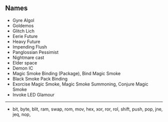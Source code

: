 Names
---

* Gyre Algol
* Goldemos
* Glitch Lich
* Eerie Future
* Heavy Future
* Impending Flush
* Panglossian Pessimist
* Nightmare cast
* Elder space
* Demon IC
* Magic Smoke Binding (Package), Bind Magic Smoke
* Black Smoke Pack Binding
* Exorcise Magic Smoke, Magic Smoke Summoning, Conjure Magic Smoke
* Invoke LED Glamour

---

* bit, byte, blit, ram, swap, rom, mov, hex, xor, ror, rol, shift, push, pop, jne, jeq, nop, 
